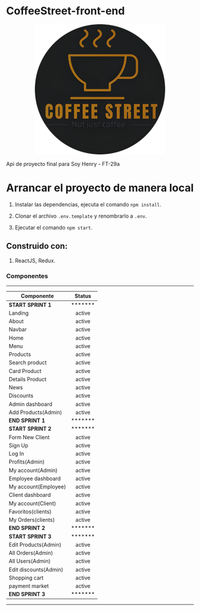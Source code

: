 # CoffeeStreet-front-end

<p align="center">
  <img height="350" src="./src/media/coffeeStreet.png" />
</p>

Api de proyecto final para Soy Henry - FT-29a

# Arrancar el proyecto de manera local

1. Instalar las dependencias, ejecuta el comando `npm install`.

2. Clonar el archivo `.env.template` y renombrarlo a `.env`.

3. Ejecutar el comando `npm start`.

## Construido con:

1. ReactJS, Redux.

### Componentes
----------------------
| Componente            | Status  |
| --------------------- | :-----: |
| **START SPRINT 1**    | ******* |
| Landing               | active |
| About                 | active |
| Navbar                | active |
| Home                  | active |
| Menu                  | active |
| Products              | active |
| Search product        | active |
| Card Product          | active |
| Details Product       | active |
| News                  | active |
| Discounts             | active |
| Admin dashboard       | active |
| Add Products(Admin)   | active |
| **END SPRINT 1**      | ******* |
| **START SPRINT 2**    | ******* |
| Form New Client       | active |
| Sign Up               | active |
| Log In                | active |
| Profits(Admin)        | active |
| My account(Admin)     | active |
| Employee dashboard    | active |
| My account(Employee)  | active |
| Client dashboard      | active |
| My account(Client)    | active |
| Favoritos(clients)    | active |
| My Orders(clients)    | active |
| **END SPRINT 2**      | ******* |
| **START SPRINT 3**    | ******* |
| Edit Products(Admin)  | active |
| All Orders(Admin)     | active |
| All Users(Admin)      | active |
| Edit discounts(Admin) | active |
| Shopping cart         | active |
| payment market        | active |
| **END SPRINT 3**      | ******* |
----------------------
